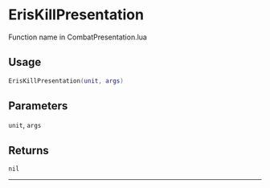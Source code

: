 # ErisKillPresentation
Function name in CombatPresentation.lua
## Usage
```lua
ErisKillPresentation(unit, args)
```
## Parameters
`unit`, `args`
## Returns
`nil`

---